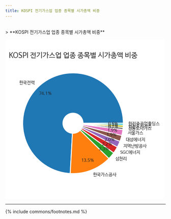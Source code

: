 ```yaml
---
title: KOSPI 전기가스업 업종 종목별 시가총액 비중
---
```

<br>
> **KOSPI 전기가스업 업종 종목별 시가총액 비중<a id="pie"></a>**

![294090](images/kospi_업종_전기가스업_종목.png)

---
{% include commons/footnotes.md %}